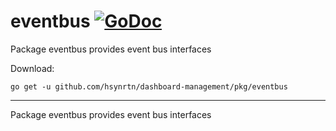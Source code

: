 # eventbus [![GoDoc](https://godoc.org/github.com/hsynrtn/dashboard-management/pkg/eventbus?status.svg)](https://godoc.org/github.com/hsynrtn/dashboard-management/pkg/eventbus)
Package eventbus provides event bus interfaces

Download:
```shell
go get -u github.com/hsynrtn/dashboard-management/pkg/eventbus
```

* * *
Package eventbus provides event bus interfaces
